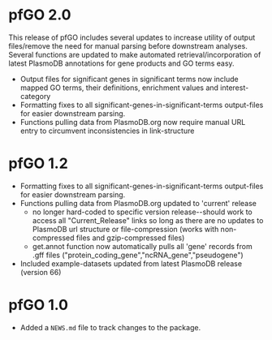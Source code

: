 # pfGO 2.0

This release of pfGO includes several updates to increase utility of output files/remove the need for manual parsing before downstream analyses. Several functions are updated to make automated retrieval/incorporation of latest PlasmoDB annotations for gene products and GO terms easy.

* Output files for significant genes in significant terms now include mapped GO terms, their definitions, enrichment values and interest-category
* Formatting fixes to all significant-genes-in-significant-terms output-files for easier downstream parsing.
* Functions pulling data from PlasmoDB.org now require manual URL entry to circumvent inconsistencies in link-structure


# pfGO 1.2

* Formatting fixes to all significant-genes-in-significant-terms output-files for easier downstream parsing.
* Functions pulling data from PlasmoDB.org updated to 'current' release
    * no longer hard-coded to specific version release--should work to access all "Current_Release" links so long as there are no updates to PlasmoDB url structure or file-compression (works with non-compressed files and gzip-compressed files)
    * get.annot function now automatically pulls all 'gene' records from .gff files ("protein_coding_gene","ncRNA_gene","pseudogene")
* Included example-datasets updated from latest PlasmoDB release (version 66)


# pfGO 1.0

* Added a `NEWS.md` file to track changes to the package.
